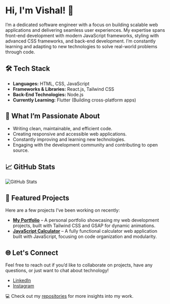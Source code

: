 # Hi, I'm Vishal! 👋

I’m a dedicated software engineer with a focus on building scalable web applications and delivering seamless user experiences. My expertise spans front-end development with modern JavaScript frameworks, styling with advanced CSS frameworks, and back-end development. I’m constantly learning and adapting to new technologies to solve real-world problems through code.

## 🛠 Tech Stack
- **Languages:** HTML, CSS, JavaScript
- **Frameworks & Libraries:** React.js, Tailwind CSS
- **Back-End Technologies:** Node.js
- **Currently Learning:** Flutter (Building cross-platform apps)

## 🌟 What I’m Passionate About
- Writing clean, maintainable, and efficient code.
- Creating responsive and accessible web applications.
- Constantly improving and learning new technologies.
- Engaging with the development community and contributing to open source.

## 📈 GitHub Stats
![GitHub Stats](https://github-readme-stats.vercel.app/api?username=Vis-star-sys&show_icons=true&theme=radical)

## 🚀 Featured Projects
Here are a few projects I’ve been working on recently:
- **[My Portfolio](portfoliosv.netlify.app)** – A personal portfolio showcasing my web development projects, built with Tailwind CSS and GSAP for dynamic animations.
- **[JavaScript Calculator](https://github.com/Vis-star-sys/js-calculator)** – A fully functional calculator web application built with JavaScript, focusing on code organization and modularity.

## 🌐 Let's Connect
Feel free to reach out if you’d like to collaborate on projects, have any questions, or just want to chat about technology!
- [LinkedIn](https://linkedin.com/in/Vishal-Suthar)
- [Instagram](https://instagram.com/vs_suthar18)

💻 Check out my [repositories](https://github.com/Vis-star-sys?tab=repositories) for more insights into my work.
